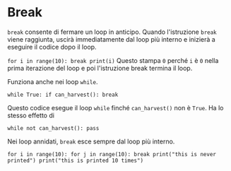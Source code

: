 # Break
`break` consente di fermare un loop in anticipo. Quando l'istruzione `break` viene raggiunta, uscirà immediatamente dal loop più interno e inizierà a eseguire il codice dopo il loop.

`for i in range(10):
	break
print(i)`
Questo stampa `0` perché `i` è `0` nella prima iterazione del loop e poi l'istruzione break termina il loop.

Funziona anche nei loop `while`.

`while True:
	if can_harvest():
		break`

Questo codice esegue il loop `while` finché `can_harvest()` non è `True`.
Ha lo stesso effetto di

`while not can_harvest():
	pass`

Nei loop annidati, `break` esce sempre dal loop più interno.

`for i in range(10):
	for j in range(10):
		break
		print("this is never printed")
	print("this is printed 10 times")`